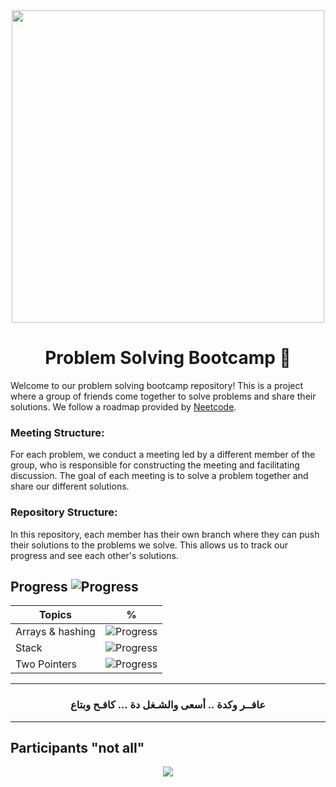 
<div align="center">
  <img src="https://i.ibb.co/kmsQbXG/111.png" width="500">
  <br>
  <h1 align="center">Problem Solving Bootcamp 🚀</h1>
</div>

Welcome to our problem solving bootcamp repository! This is a project where a group of friends come together to solve problems and share their solutions. We follow a roadmap provided by [Neetcode](https://Neetcode.io/).

### Meeting Structure:
For each problem, we conduct a meeting led by a different member of the group, who is responsible for constructing the meeting and facilitating discussion. The goal of each meeting is to solve a problem together and share our different solutions.

### Repository Structure:

In this repository, each member has their own branch where they can push their solutions to the problems we solve. This allows us to track our progress and see each other's solutions.



## Progress ![Progress](https://progress-bar.dev/9/?scale=150&title=total&width=200&color=babaca)

|Topics   | % |
|--|--|
| Arrays & hashing | ![Progress](https://progress-bar.dev/100/) |
| Stack | ![Progress](https://progress-bar.dev/100/?scale=100) |
| Two Pointers | ![Progress](https://progress-bar.dev/0/?scale=5) |

---

<div align="center" >
<h3> عافــر وكدة  .. أسعى والشـغل دة ... كافـح وبتاع</h3>
</div>

---


## Participants "not all"
<div align="center">
<a href="https://github.com/Noura-Mahmoud/UML-project_Examination-system/graphs/contributors">
  <img src="https://contrib.rocks/image?repo=Noura-Mahmoud/UML-project_Examination-system" />
</a> 
</div>



